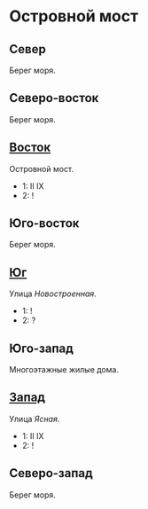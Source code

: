 # Островной мост

## Север

Берег моря.

## Северо-восток

Берег моря.

## [Восток](./580150.md)

Островной мост.

* 1:    II  IX
* 2:    !

## Юго-восток

Берег моря.

## [Юг](./550160.md)

Улица *Новостроенная*.

* 1:    !
* 2:    ?

## Юго-запад

Многоэтажные жилые дома.

## [Запад](./530150.md)

Улица *Ясная*.

* 1:    II  IX
* 2:    !

## Северо-запад

Берег моря.
